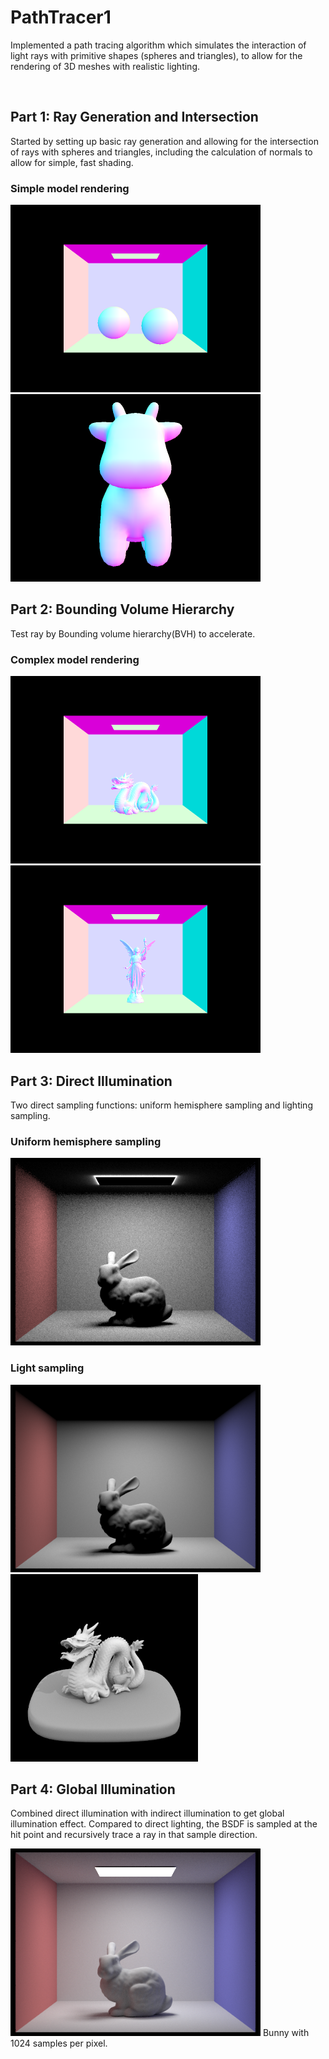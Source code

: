 # PathTracer1
Implemented a path tracing algorithm which simulates the interaction of light rays with primitive shapes (spheres and triangles), to allow for the rendering of 3D meshes with realistic lighting.

<br/>

## Part 1: Ray Generation and Intersection

Started by setting up basic ray generation and allowing for the intersection of rays with spheres and triangles, including the calculation of normals to allow for simple, fast shading.

### Simple model rendering

<img src="docs/images/part1_1.png" width="400"/>  <img src="docs/images/part1_2.png" width="400"/>

## Part 2: Bounding Volume Hierarchy

Test ray by Bounding volume hierarchy(BVH) to accelerate.

### Complex model rendering

<img src="docs/images/part2_2.png" width="400"/>  <img src="docs/images/part2_4.png" width="400"/>

## Part 3: Direct Illumination

Two direct sampling functions: uniform hemisphere sampling and lighting sampling.

### Uniform hemisphere sampling

<img src="docs/images/part3_2.png" height="300"/>

### Light sampling

<img src="docs/images/part3_3.png" height="300"/>  <img src="docs/images/part3_4.png" height="300"/>

## Part 4: Global Illumination

Combined direct illumination with indirect illumination to get global illumination effect. Compared to direct lighting, the BSDF is sampled at the hit point and recursively trace a ray in that sample direction.


<img src="docs/images/part4_12.png" width="400"/>  
Bunny with 1024 samples per pixel.
